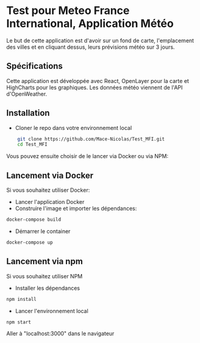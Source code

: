 # Test pour Meteo France International, Application Météo

Le but de cette application est d'avoir sur un fond de carte, l'emplacement des villes et en cliquant dessus, leurs prévisions météo sur 3 jours.

## Spécifications

Cette application est développée avec React, OpenLayer pour la carte et HighCharts pour les graphiques.
Les données météo viennent de l'API d'OpenWeather.

## Installation

- Cloner le repo dans votre environnement local

```bash
    git clone https://github.com/Mace-Nicolas/Test_MFI.git
    cd Test_MFI
```

Vous pouvez ensuite choisir de le lancer via Docker ou via NPM:

## Lancement via Docker

Si vous souhaitez utiliser Docker:

- Lancer l'application Docker
- Construire l'image et importer les dépendances:

```bash
docker-compose build
```

- Démarrer le container

```bash
docker-compose up
```

## Lancement via npm

Si vous souhaitez utiliser NPM

- Installer les dépendances

```bash
npm install
```

- Lancer l'environnement local

```bash
npm start
```

Aller à "localhost:3000" dans le navigateur
